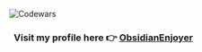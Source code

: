 ![Codewars](https://www.codewars.com/users/ObsidianEnjoyer/badges/large)  
### &nbsp; Visit my profile here 👉 [ObsidianEnjoyer](https://www.codewars.com/users/ObsidianEnjoyer/stats)
